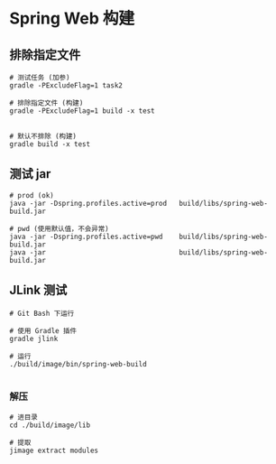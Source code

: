 # Spring Web 构建


## 排除指定文件
```shell
# 测试任务 (加参)
gradle -PExcludeFlag=1 task2

# 排除指定文件 (构建)
gradle -PExcludeFlag=1 build -x test


# 默认不排除 (构建)
gradle build -x test
```


## 测试 jar
```shell
# prod (ok)
java -jar -Dspring.profiles.active=prod   build/libs/spring-web-build.jar

# pwd (使用默认值，不会异常)
java -jar -Dspring.profiles.active=pwd    build/libs/spring-web-build.jar
java -jar                                 build/libs/spring-web-build.jar
```


## JLink 测试
```shell
# Git Bash 下运行

# 使用 Gradle 插件
gradle jlink

# 运行
./build/image/bin/spring-web-build


```

### 解压
```shell
# 进目录
cd ./build/image/lib

# 提取
jimage extract modules
```